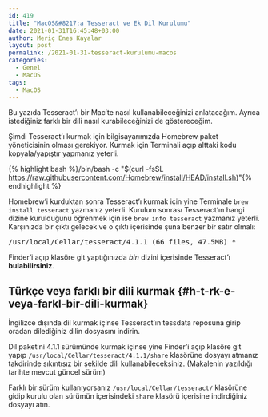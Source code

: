 ```yaml
---
id: 419
title: "MacOS&#8217;a Tesseract ve Ek Dil Kurulumu"
date: 2021-01-31T16:45:48+03:00
author: Meriç Enes Kayalar
layout: post
permalink: /2021-01-31-tesseract-kurulumu-macos
categories:
  - Genel
  - MacOS
tags:
  - MacOS
---
```


Bu yazıda Tesseract&#8217;ı bir Mac&#8217;te nasıl kullanabileceğinizi anlatacağım. Ayrıca istediğiniz farklı bir dili nasıl kurabileceğinizi de göstereceğim.

Şimdi Tesseract&#8217;ı kurmak için bilgisayarımızda Homebrew paket yöneticisinin olması gerekiyor. Kurmak için Terminali açıp alttaki kodu kopyala/yapıştır yapmanız yeterli.

{% highlight bash %}/bin/bash -c "$(curl -fsSL https://raw.githubusercontent.com/Homebrew/install/HEAD/install.sh)"{% endhighlight %}

Homebrew&#8217;i kurduktan sonra Tesseract&#8217;ı kurmak için yine Terminale `brew install tesseract` yazmanız yeterli. Kurulum sonrası Tesseract&#8217;ın hangi dizine kurulduğunu öğrenmek için ise `brew info tesseract` yazmanız yeterli. Karşınızda bir çıktı gelecek ve o çıktı içerisinde şuna benzer bir satır olmalı:

<pre class="wp-block-code">/usr/local/Cellar/tesseract/4.1.1 (66 files, 47.5MB) *</pre>

Finder&#8217;i açıp klasöre git yaptığınızda _bin_ dizini içerisinde Tesseract&#8217;ı **bulabilirsiniz**.

## Türkçe veya farklı bir dili kurmak {#h-t-rk-e-veya-farkl-bir-dili-kurmak}

İngilizce dışında dil kurmak içinse Tesseract&#8217;ın tessdata reposuna girip oradan dilediğiniz dilin dosyasını indirin.

Dil paketini 4.1.1 sürümünde kurmak içinse yine Finder&#8217;i açıp klasöre git yapıp `/usr/local/Cellar/tesseract/4.1.1/share` klasörüne dosyayı atmanız takdirinde sıkıntısız bir şekilde dili kullanabileceksiniz. (Makalenin yazıldığı tarihte mevcut güncel sürüm)

Farklı bir sürüm kullanıyorsanız `/usr/local/Cellar/tesseract/` klasörüne gidip kurulu olan sürümün içerisindeki `share` klasörü içerisine indirdiğiniz dosyayı atın.
